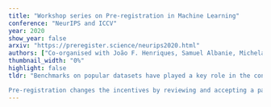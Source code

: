 ```yaml
---
title: "Workshop series on Pre-registration in Machine Learning"
conference: "NeurIPS and ICCV"
year: 2020
show_year: false
arxiv: "https://preregister.science/neurips2020.html"
authors: ["Co-organised with João F. Henriques, Samuel Albanie, Michela Paganini, Gül Varol"]
thumbnail_width: "0%"
highlight: false
tldr: "Benchmarks on popular datasets have played a key role in the considerable measurable progress that machine learning has made in the last few years. But reviewers can be tempted to prioritize incremental improvements in benchmarks to the detriment of other scientific criteria, destroying many good ideas in their infancy. Authors can also feel obligated to make orthogonal improvements in order to “beat the state-of-the-art”, making the main contribution hard to assess.

Pre-registration changes the incentives by reviewing and accepting a paper before experiments are conducted. The emphasis of peer-review will be on whether the experiment plan can adequately prove or disprove one (or more) hypotheses. Some results will be negative, and this is welcomed. This way, good ideas that do not work will get published, instead of filed away and wastefully replicated many times by different groups. Finally, the clear separation between hypothesizing and confirmation (absent in the current review model) will raise the statistical significance of the results."
---
```

